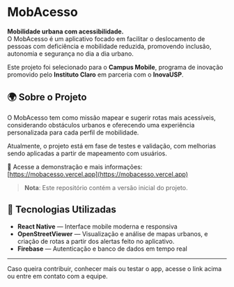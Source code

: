 # MobAcesso

**Mobilidade urbana com acessibilidade.**  
O MobAcesso é um aplicativo focado em facilitar o deslocamento de pessoas com deficiência e mobilidade reduzida, promovendo inclusão, autonomia e segurança no dia a dia urbano.

Este projeto foi selecionado para o **Campus Mobile**, programa de inovação promovido pelo **Instituto Claro** em parceria com o **InovaUSP**.

## 🌍 Sobre o Projeto

O MobAcesso tem como missão mapear e sugerir rotas mais acessíveis, considerando obstáculos urbanos e oferecendo uma experiência personalizada para cada perfil de mobilidade.

Atualmente, o projeto está em fase de testes e validação, com melhorias sendo aplicadas a partir de mapeamento com usuários.

🔗 Acesse a demonstração e mais informações:  
[https://mobacesso.vercel.app](https://mobacesso.vercel.app)

> **Nota**: Este repositório contém a versão inicial do projeto.

## 🚀 Tecnologias Utilizadas

- **React Native** — Interface mobile moderna e responsiva  
- **OpenStreetViewer** — Visualização e análise de mapas urbanos, e criação de rotas a partir dos alertas feito no aplicativo.
- **Firebase** — Autenticação e banco de dados em tempo real

---

Caso queira contribuir, conhecer mais ou testar o app, acesse o link acima ou entre em contato com a equipe.
